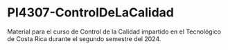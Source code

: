# PI4307-ControlDeLaCalidad
Material para el curso de Control de la Calidad impartido en el Tecnológico de Costa Rica durante el segundo semestre del 2024.
